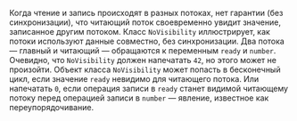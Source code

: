 Когда чтение и запись происходят
в разных потоках, нет гарантии (без синхронизации), что читающий поток
своевременно увидит значение, записанное другим потоком. Класс `NoVisibility` иллюстрирует, 
как потоки используют данные совместно, без синхронизации. 
Два потока — главный и читающий — обращаются к переменным `ready` и `number`.
Очевидно, что `NoVisibility` должен напечатать `42`, но этого может не произойти.
Объект класса `NoVisibility` может попасть в бесконечный цикл, если
значение `ready` невидимо для читающего потока. Или напечатать `0`,
если операция записи в `ready` станет видимой читающему потоку перед
операцией записи в `number` — явление, известное как переупорядочивание.